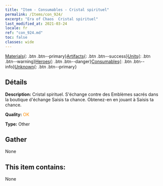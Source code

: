 ```yaml
---
title: "Item - Consumables - Cristal spirituel"
permalink: /Items/con_924/
excerpt: "Era of Chaos  Cristal spirituel"
last_modified_at: 2021-03-24
locale: fr
ref: "con_924.md"
toc: false
classes: wide
---
```

 [Materials](/fr/Items/){: .btn .btn--primary}[Artifacts](/fr/Items/Artifacts/){: .btn .btn--success}[Units](/fr/Items/Units/){: .btn .btn--warning}[Heroes](/fr/Items/Heroes/){: .btn .btn--danger}[Consumables](/fr/Items/Consumables/){: .btn .btn--info}[Unknown](/fr/Items/Unknown/){: .btn .btn--primary}

## Détails
 **Description:** Cristal spirituel. S'échange contre des Emblèmes sacrés dans la boutique d'échange Saisis ta chance. Obtenez-en en jouant à Saisis ta chance.

 **Quality:** <span style="color: #FF8C00">OK</span>

 **Type:** Other

## Gather

  None

## This item contains:

  None

